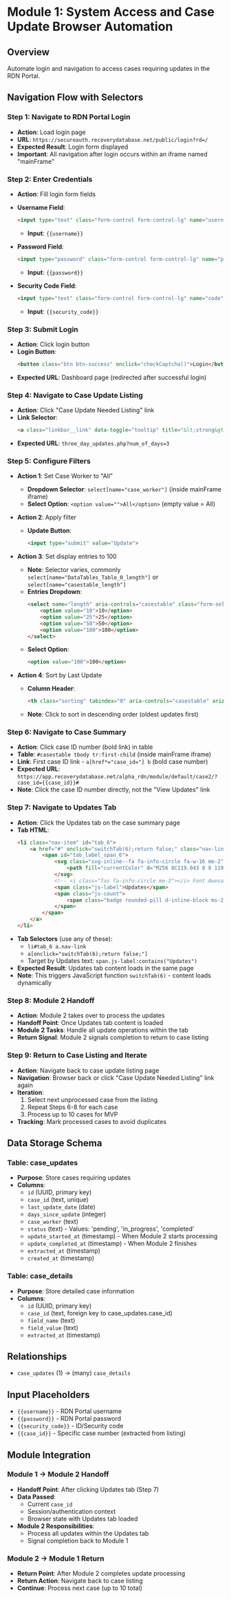 # Module 1: System Access and Case Update Browser Automation

## Overview
Automate login and navigation to access cases requiring updates in the RDN Portal.

## Navigation Flow with Selectors

### Step 1: Navigate to RDN Portal Login
- **Action**: Load login page
- **URL**: `https://secureauth.recoverydatabase.net/public/login?rd=/`
- **Expected Result**: Login form displayed
- **Important**: All navigation after login occurs within an iframe named "mainFrame"

### Step 2: Enter Credentials
- **Action**: Fill login form fields
- **Username Field**: 
  ```html
  <input type="text" class="form-control form-control-lg" name="username" placeholder="Username" required="required" autocomplete="off" autofocus>
  ```
  - **Input**: `{{username}}`
  
- **Password Field**: 
  ```html
  <input type="password" class="form-control form-control-lg" name="password" placeholder="Password" required="required" autocomplete="off">
  ```
  - **Input**: `{{password}}`
  
- **Security Code Field**: 
  ```html
  <input type="text" class="form-control form-control-lg" name="code" placeholder="ID Code / Security Code" required="required" autocomplete="off">
  ```
  - **Input**: `{{security_code}}`

### Step 3: Submit Login
- **Action**: Click login button
- **Login Button**: 
  ```html
  <button class="btn btn-success" onclick="checkCaptcha()">Login</button>
  ```
- **Expected URL**: Dashboard page (redirected after successful login)

### Step 4: Navigate to Case Update Listing
- **Action**: Click "Case Update Needed Listing" link
- **Link Selector**: 
  ```html
  <a class="linkbar__link" data-toggle="tooltip" title="&lt;strong&gt;Updates Needed:&lt;/strong&gt;<br /> View accounts that have not been updated for the number of days indicated in the client&#039;s profile. <br /><br />By selecting Never Updated, you can see all accounts that have never had an update." href="three_day_updates.php?num_of_days=3">Case Update Needed Listing </a>
  ```
- **Expected URL**: `three_day_updates.php?num_of_days=3`

### Step 5: Configure Filters
- **Action 1**: Set Case Worker to "All"
  - **Dropdown Selector**: `select[name="case_worker"]` (inside mainFrame iframe)
  - **Select Option**: `<option value="">All</option>` (empty value = All)

- **Action 2**: Apply filter
  - **Update Button**: 
    ```html
    <input type="submit" value="Update">
    ```

- **Action 3**: Set display entries to 100
  - **Note**: Selector varies, commonly `select[name="DataTables_Table_0_length"]` or `select[name="casestable_length"]`
  - **Entries Dropdown**: 
    ```html
    <select name="length" aria-controls="casestable" class="form-select">
        <option value="10">10</option>
        <option value="25">25</option>
        <option value="50">50</option>
        <option value="100">100</option>
    </select>
    ```
  - **Select Option**: 
    ```html
    <option value="100">100</option>
    ```

- **Action 4**: Sort by Last Update
  - **Column Header**: 
    ```html
    <th class="sorting" tabindex="0" aria-controls="casestable" aria-label="Last Update: activate to sort column ascending">Last Update</th>
    ```
  - **Note**: Click to sort in descending order (oldest updates first)

### Step 6: Navigate to Case Summary
- **Action**: Click case ID number (bold link) in table
- **Table**: `#casestable tbody tr:first-child` (inside mainFrame iframe)
- **Link**: First case ID link - `a[href*="case_id="] b` (bold case number)
- **Expected URL**: `https://app.recoverydatabase.net/alpha_rdn/module/default/case2/?case_id={{case_id}}#`
- **Note**: Click the case ID number directly, not the "View Updates" link

### Step 7: Navigate to Updates Tab
- **Action**: Click the Updates tab on the case summary page
- **Tab HTML**: 
  ```html
  <li class="nav-item" id="tab_6">
      <a href="#" onclick="switchTab(6);return false;" class="nav-link">
          <span id="tab_label_span_6">
              <svg class="svg-inline--fa fa-info-circle fa-w-16 me-2" aria-hidden="true" focusable="false" data-prefix="fas" data-icon="info-circle" role="img" xmlns="http://www.w3.org/2000/svg" viewBox="0 0 512 512" data-fa-i2svg="">
                  <path fill="currentColor" d="M256 8C119.043 8 8 119.083 8 256c0 136.997 111.043 248 248 248s248-111.003 248-248C504 119.083 392.957 8 256 8zm0 110c23.196 0 42 18.804 42 42s-18.804 42-42 42-42-18.804-42-42 18.804-42 42-42zm56 254c0 6.627-5.373 12-12 12h-88c-6.627 0-12-5.373-12-12v-24c0-6.627 5.373-12 12-12h12v-64h-12c-6.627 0-12-5.373-12-12v-24c0-6.627 5.373-12 12-12h64c6.627 0 12 5.373 12 12v100h12c6.627 0 12 5.373 12 12v24z"></path>
              </svg>
              <!-- <i class="fas fa-info-circle me-2"></i> Font Awesome fontawesome.com -->
              <span class="js-label">Updates</span> 
              <span class="js-count">
                  <span class="badge rounded-pill d-inline-block ms-2 text-white">8</span>
              </span>
          </span>
      </a>
  </li>
  ```
- **Tab Selectors** (use any of these):
  - `li#tab_6 a.nav-link`
  - `a[onclick="switchTab(6);return false;"]`
  - Target by Updates text: `span.js-label:contains("Updates")`
- **Expected Result**: Updates tab content loads in the same page
- **Note**: This triggers JavaScript function `switchTab(6)` - content loads dynamically

### Step 8: Module 2 Handoff
- **Action**: Module 2 takes over to process the updates
- **Handoff Point**: Once Updates tab content is loaded
- **Module 2 Tasks**: Handle all update operations within the tab
- **Return Signal**: Module 2 signals completion to return to case listing

### Step 9: Return to Case Listing and Iterate
- **Action**: Navigate back to case update listing page
- **Navigation**: Browser back or click "Case Update Needed Listing" link again
- **Iteration**: 
  1. Select next unprocessed case from the listing
  2. Repeat Steps 6-8 for each case
  3. Process up to 10 cases for MVP
- **Tracking**: Mark processed cases to avoid duplicates

## Data Storage Schema

### Table: case_updates
- **Purpose**: Store cases requiring updates
- **Columns**:
  - `id` (UUID, primary key)
  - `case_id` (text, unique)
  - `last_update_date` (date)
  - `days_since_update` (integer)
  - `case_worker` (text)
  - `status` (text) - Values: 'pending', 'in_progress', 'completed'
  - `update_started_at` (timestamp) - When Module 2 starts processing
  - `update_completed_at` (timestamp) - When Module 2 finishes
  - `extracted_at` (timestamp)
  - `created_at` (timestamp)

### Table: case_details
- **Purpose**: Store detailed case information
- **Columns**:
  - `id` (UUID, primary key)
  - `case_id` (text, foreign key to case_updates.case_id)
  - `field_name` (text)
  - `field_value` (text)
  - `extracted_at` (timestamp)

## Relationships
- `case_updates` (1) → (many) `case_details`

## Input Placeholders
- `{{username}}` - RDN Portal username
- `{{password}}` - RDN Portal password
- `{{security_code}}` - ID/Security code
- `{{case_id}}` - Specific case number (extracted from listing)

## Module Integration
### Module 1 → Module 2 Handoff
- **Handoff Point**: After clicking Updates tab (Step 7)
- **Data Passed**: 
  - Current `case_id`
  - Session/authentication context
  - Browser state with Updates tab loaded
- **Module 2 Responsibilities**:
  - Process all updates within the Updates tab
  - Signal completion back to Module 1
  
### Module 2 → Module 1 Return
- **Return Point**: After Module 2 completes update processing
- **Return Action**: Navigate back to case listing
- **Continue**: Process next case (up to 10 total)